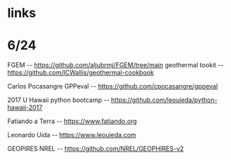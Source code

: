 # links

# 6/24 
FGEM -- https://github.com/aljubrmj/FGEM/tree/main
geothermal tookit -- https://github.com/ICWallis/geothermal-cookbook

Carlos Pocasangre GPPeval -- https://github.com/cpocasangre/gppeval

2017 U Hawaii python bootcamp -- https://github.com/leouieda/python-hawaii-2017

Fatiando a Terra -- https://www.fatiando.org

Leonardo Uida -- https://www.leouieda.com

GEOPIRES NREL --
https://github.com/NREL/GEOPHIRES-v2
